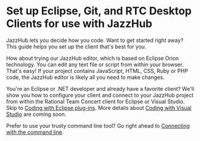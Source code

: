 # Set up Eclipse, Git, and RTC Desktop Clients for use with JazzHub 
JazzHub lets you decide how you code. Want to get started right away? This guide helps you set up the client 
that's best for you.

How about trying our JazzHub editor, which is based on Eclipse Orion technology. 
You can edit any text file or script from within your browser. That's easy! 
If your project contains JavaScript, HTML, CSS, Ruby or PHP code, the JazzHub editor 
is likely all you need to make changes. 

You're an Eclipse or .NET developer and already have a favorite client? 
We'll show you how to configure your client and connect to your JazzHub project from within the Rational Team Concert 
client for Eclipse or Visual Studio. Skip to [Coding with Eclipse plug-ins](../guidsetup/eclipseclient). 
More details about [Coding with Visual Studio](../guidesetup/visualstudio) are coming soon.

Prefer to use your trusty command line tool? 
Go right ahead to [Connecting with the command line](../guidesetup/commandline). 

